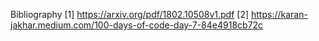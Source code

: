 Bibliography
[1] https://arxiv.org/pdf/1802.10508v1.pdf
[2] https://karan-jakhar.medium.com/100-days-of-code-day-7-84e4918cb72c